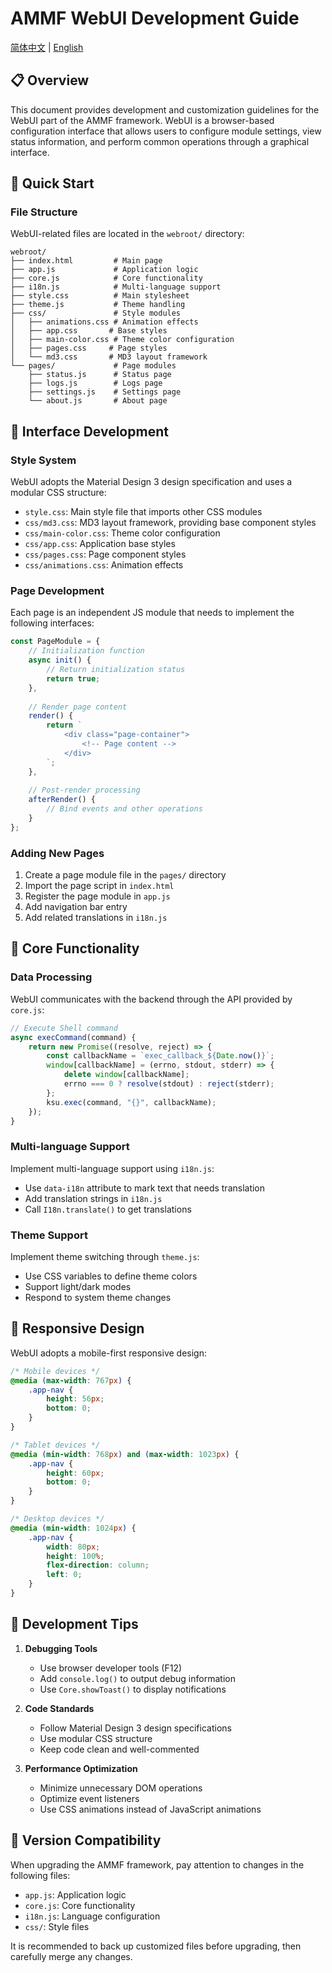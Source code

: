 # AMMF WebUI Development Guide

[简体中文](WEBUI_GUIDE.md) | [English](WEBUI_GUIDE_EN.md)

## 📋 Overview

This document provides development and customization guidelines for the WebUI part of the AMMF framework. WebUI is a browser-based configuration interface that allows users to configure module settings, view status information, and perform common operations through a graphical interface.

## 🚀 Quick Start

### File Structure

WebUI-related files are located in the `webroot/` directory:

```
webroot/
├── index.html         # Main page
├── app.js             # Application logic
├── core.js            # Core functionality
├── i18n.js            # Multi-language support
├── style.css          # Main stylesheet
├── theme.js           # Theme handling
├── css/               # Style modules
│   ├── animations.css # Animation effects
│   ├── app.css       # Base styles
│   ├── main-color.css # Theme color configuration
│   ├── pages.css     # Page styles
│   └── md3.css       # MD3 layout framework
└── pages/             # Page modules
    ├── status.js      # Status page
    ├── logs.js        # Logs page
    ├── settings.js    # Settings page
    └── about.js       # About page
```

## 🎨 Interface Development

### Style System

WebUI adopts the Material Design 3 design specification and uses a modular CSS structure:

- `style.css`: Main style file that imports other CSS modules
- `css/md3.css`: MD3 layout framework, providing base component styles
- `css/main-color.css`: Theme color configuration
- `css/app.css`: Application base styles
- `css/pages.css`: Page component styles
- `css/animations.css`: Animation effects

### Page Development

Each page is an independent JS module that needs to implement the following interfaces:

```javascript
const PageModule = {
    // Initialization function
    async init() {
        // Return initialization status
        return true;
    },
    
    // Render page content
    render() {
        return `
            <div class="page-container">
                <!-- Page content -->
            </div>
        `;
    },
    
    // Post-render processing
    afterRender() {
        // Bind events and other operations
    }
};
```

### Adding New Pages

1. Create a page module file in the `pages/` directory
2. Import the page script in `index.html`
3. Register the page module in `app.js`
4. Add navigation bar entry
5. Add related translations in `i18n.js`

## 🔄 Core Functionality

### Data Processing

WebUI communicates with the backend through the API provided by `core.js`:

```javascript
// Execute Shell command
async execCommand(command) {
    return new Promise((resolve, reject) => {
        const callbackName = `exec_callback_${Date.now()}`;
        window[callbackName] = (errno, stdout, stderr) => {
            delete window[callbackName];
            errno === 0 ? resolve(stdout) : reject(stderr);
        };
        ksu.exec(command, "{}", callbackName);
    });
}
```

### Multi-language Support

Implement multi-language support using `i18n.js`:

- Use `data-i18n` attribute to mark text that needs translation
- Add translation strings in `i18n.js`
- Call `I18n.translate()` to get translations

### Theme Support

Implement theme switching through `theme.js`:

- Use CSS variables to define theme colors
- Support light/dark modes
- Respond to system theme changes

## 📱 Responsive Design

WebUI adopts a mobile-first responsive design:

```css
/* Mobile devices */
@media (max-width: 767px) {
    .app-nav {
        height: 56px;
        bottom: 0;
    }
}

/* Tablet devices */
@media (min-width: 768px) and (max-width: 1023px) {
    .app-nav {
        height: 60px;
        bottom: 0;
    }
}

/* Desktop devices */
@media (min-width: 1024px) {
    .app-nav {
        width: 80px;
        height: 100%;
        flex-direction: column;
        left: 0;
    }
}
```

## 🔧 Development Tips

1. **Debugging Tools**
   - Use browser developer tools (F12)
   - Add `console.log()` to output debug information
   - Use `Core.showToast()` to display notifications

2. **Code Standards**
   - Follow Material Design 3 design specifications
   - Use modular CSS structure
   - Keep code clean and well-commented

3. **Performance Optimization**
   - Minimize unnecessary DOM operations
   - Optimize event listeners
   - Use CSS animations instead of JavaScript animations

## 🔄 Version Compatibility

When upgrading the AMMF framework, pay attention to changes in the following files:

- `app.js`: Application logic
- `core.js`: Core functionality
- `i18n.js`: Language configuration
- `css/`: Style files

It is recommended to back up customized files before upgrading, then carefully merge any changes.